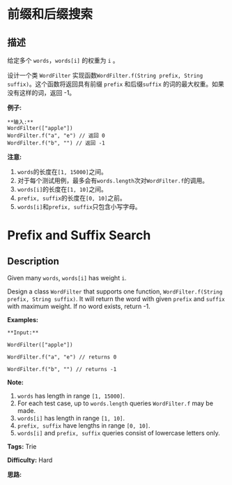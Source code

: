 # 前缀和后缀搜索

## 描述

给定多个 `words`，`words[i]` 的权重为 `i` 。

设计一个类 `WordFilter` 实现函数`WordFilter.f(String prefix, String suffix)`。这个函数将返回具有前缀 `prefix` 和后缀`suffix` 的词的最大权重。如果没有这样的词，返回 -1。

**例子:**

    
    
    **输入:**
    WordFilter(["apple"])
    WordFilter.f("a", "e") // 返回 0
    WordFilter.f("b", "") // 返回 -1
    

**注意:**

  1. `words`的长度在`[1, 15000]`之间。
  2. 对于每个测试用例，最多会有`words.length`次对`WordFilter.f`的调用。
  3. `words[i]`的长度在`[1, 10]`之间。
  4. `prefix, suffix`的长度在`[0, 10]`之前。
  5. `words[i]`和`prefix, suffix`只包含小写字母。



# Prefix and Suffix Search

## Description



Given many `words`, `words[i]` has weight `i`.

Design a class `WordFilter` that supports one function, `WordFilter.f(String prefix, String suffix)`. It will return the word with given `prefix` and `suffix` with maximum weight. If no word exists, return -1.

**Examples:**

    
    
    **Input:**
    WordFilter(["apple"])
    WordFilter.f("a", "e") // returns 0
    WordFilter.f("b", "") // returns -1
    



**Note:**

  1. `words` has length in range `[1, 15000]`.
  2. For each test case, up to `words.length` queries `WordFilter.f` may be made.
  3. `words[i]` has length in range `[1, 10]`.
  4. `prefix, suffix` have lengths in range `[0, 10]`.
  5. `words[i]` and `prefix, suffix` queries consist of lowercase letters only.




**Tags:** Trie

**Difficulty:** Hard

**思路:**
